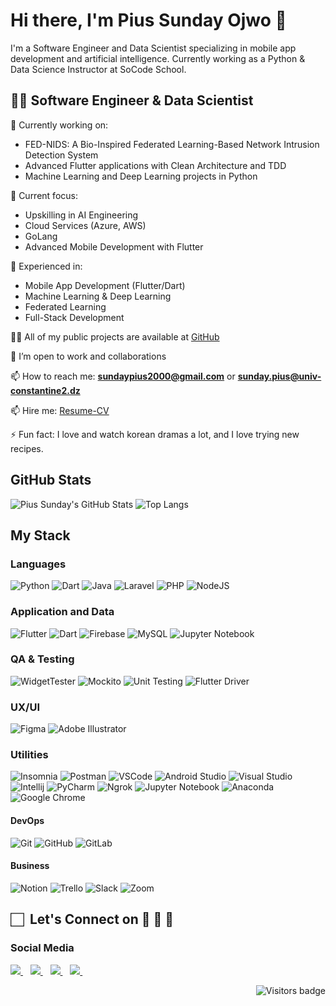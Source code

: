 # Hi there, I'm Pius Sunday Ojwo 👋

I'm a Software Engineer and Data Scientist specializing in mobile app development and artificial intelligence. Currently working as a Python & Data Science Instructor at SoCode School.

## 👨‍💻 Software Engineer & Data Scientist

🔭 Currently working on:

- FED-NIDS: A Bio-Inspired Federated Learning-Based Network Intrusion Detection System
- Advanced Flutter applications with Clean Architecture and TDD
- Machine Learning and Deep Learning projects in Python

🌱 Current focus:

- Upskilling in AI Engineering
- Cloud Services (Azure, AWS)
- GoLang
- Advanced Mobile Development with Flutter

💼 Experienced in:

- Mobile App Development (Flutter/Dart)
- Machine Learning & Deep Learning
- Federated Learning
- Full-Stack Development

👨‍💻 All of my public projects are available at [GitHub](https://github.com/PiusSunday?tab=repositories)

👯 I’m open to work and collaborations

📫 How to reach me: **<sundaypius2000@gmail.com>** or **<sunday.pius@univ-constantine2.dz>**

📫 Hire me: [Resume-CV](https://www.dropbox.com/scl/fi/q9012ywjj9saqz0n6kw0r/PiusSundayCV.pdf?rlkey=zh8r76yrubdmnaa1k4xyugte3&dl=0)

⚡ Fun fact: I love and watch korean dramas a lot, and I love trying new recipes.

## GitHub Stats

![Pius Sunday's GitHub Stats](https://github-readme-stats.vercel.app/api?username=PiusSunday&show_icons=true&theme=radical)
![Top Langs](https://github-readme-stats.vercel.app/api/top-langs/?username=PiusSunday&theme=great-gatsby&layout=compact)

## My Stack

### Languages

![Python](https://img.shields.io/badge/-Python-3776AB?style=flat&logo=python&logoColor=white)
![Dart](https://img.shields.io/badge/-Dart-0175C2?logo=dart&logoColor=white&style=flat)
![Java](https://img.shields.io/badge/-Java-007396?style=flat&logo=java&logoColor=white)
![Laravel](https://img.shields.io/badge/-Laravel-FF2D20?logo=laravel&logoColor=white&style=flat)
![PHP](https://img.shields.io/badge/-PHP-777BB4?logo=php&logoColor=white&style=flat)
![NodeJS](http://img.shields.io/badge/-NodeJS-6EBF20?style=flat&logo=node.js&logoColor=white)

### Application and Data

![Flutter](https://img.shields.io/badge/-Flutter-02569B?logo=flutter&logoColor=white&style=flat)
![Dart](https://img.shields.io/badge/-Dart-0175C2?logo=dart&logoColor=white&style=flat)
![Firebase](https://img.shields.io/badge/-Firebase-FFCA28?logo=firebase&logoColor=white&style=flat)
![MySQL](https://img.shields.io/badge/-MySQL-4479A1?logo=mysql&logoColor=white&style=flat)
![Jupyter Notebook](https://img.shields.io/badge/-Jupyter%20Notebook-F37626?logo=jupyter&logoColor=white&style=flat)

### QA & Testing

![WidgetTester](https://img.shields.io/badge/-WidgetTester-0175C2?logo=dart&logoColor=white&style=flat)
![Mockito](https://img.shields.io/badge/-Mockito-0175C2?logo=dart&logoColor=white&style=flat)
![Unit Testing](https://img.shields.io/badge/-Unit%20Testing-0175C2?logo=dart&logoColor=white&style=flat)
![Flutter Driver](https://img.shields.io/badge/-Flutter%20Driver-0175C2?logo=dart&logoColor=white&style=flat)

### UX/UI

![Figma](https://img.shields.io/badge/-Figma-F24E1E?style=flat&logo=figma&logoColor=white)
![Adobe Illustrator](https://img.shields.io/badge/-Illustrator-FF9A00?style=flat&logo=adobe-illustrator&logoColor=white)

### Utilities

![Insomnia](https://img.shields.io/badge/-Insomnia-5849BE?style=flat&logo=insomnia&logoColor=white)
![Postman](https://img.shields.io/badge/-Postman-FF6C37?style=flat&logo=postman&logoColor=white)
![VSCode](https://img.shields.io/badge/-VSCode-007ACC?style=flat&logo=visual-studio-code&logoColor=white)
![Android Studio](https://img.shields.io/badge/-Android%20Studio-3DDC84?style=flat&logo=android-studio&logoColor=white)
![Visual Studio](https://img.shields.io/badge/-Visual%20Studio-5C2D91?style=flat&logo=visual-studio&logoColor=white)
![Intellij](https://img.shields.io/badge/-Intellij-000000?style=flat&logo=intellij-idea&logoColor=white)
![PyCharm](https://img.shields.io/badge/-PyCharm-000000?style=flat&logo=pycharm&logoColor=white)
![Ngrok](https://img.shields.io/badge/-Ngrok-1F1E37?style=flat&logo=ngrok&logoColor=white)
![Jupyter Notebook](https://img.shields.io/badge/-Jupyter%20Notebook-F37626?logo=jupyter&logoColor=white&style=flat)
![Anaconda](https://img.shields.io/badge/-Anaconda-44A833?style=flat&logo=anaconda&logoColor=white)
![Google Chrome](https://img.shields.io/badge/-Google%20Chrome-4285F4?style=flat&logo=google-chrome&logoColor=white)

#### DevOps

![Git](https://img.shields.io/badge/-Git-F05032?style=flat&logo=git&logoColor=white)
![GitHub](https://img.shields.io/badge/-Github-181717?style=flat&logo=github&logoColor=white)
![GitLab](https://img.shields.io/badge/-GitLab-FCA121?style=flat&logo=gitlab&logoColor=white)

#### Business

![Notion](https://img.shields.io/badge/-Notion-black?style=flat&logo=notion&logoColor=white)
![Trello](https://img.shields.io/badge/-Trello-0079BF?style=flat&logo=trello&logoColor=white)
![Slack](https://img.shields.io/badge/-Slack-4A154B?style=flat&logo=slack&logoColor=white)
![Zoom](https://img.shields.io/badge/-Zoom-2D8CFF?style=flat&logo=zoom&logoColor=white)

## 🏻&nbsp; Let's Connect on 👨 🤝 👩

### Social Media

<p>

<!-- Email -->
<a href="mailto:sundaypius2000@gmail.com">
    <img src="https://img.shields.io/badge/Gmail-D14836?style=for-the-badge&logo=gmail&logoColor=white"/>
</a>
&nbsp;&nbsp;

<!-- LinkedIn -->
<a href="https://www.linkedin.com/in/pius-sunday-ojwo/">
    <img src="https://img.shields.io/badge/LinkedIn-1877F2?style=for-the-badge&logo=linkedin&logoColor=white"/>
</a>
&nbsp;&nbsp;

<!-- Twitter -->
<a href="https://twitter.com/piussunday_dev">
    <img src="https://img.shields.io/badge/Twitter-1DA1F2?style=for-the-badge&logo=twitter&logoColor=white"/>
</a>
&nbsp;&nbsp;

<!-- Instagram -->
<a href="https://www.instagram.com/piussunday.dev/">
    <img src="https://img.shields.io/badge/Instagram-E4405F?style=for-the-badge&logo=instagram&logoColor=white"/>
</a>
&nbsp;&nbsp;

</p>

<a href="https://badges.pufler.dev">
    <img align="right" src="https://badges.pufler.dev/visits/PiusSunday/PiusSunday?color=teal" alt="Visitors badge" />
</a>
